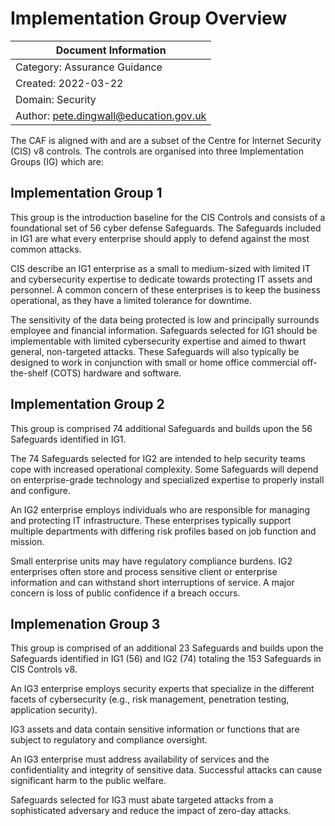 # Implementation Group Overview

| Document Information |
------------------------|
| Category: Assurance Guidance |
| Created: 2022-03-22 |
| Domain: Security |
| Author: pete.dingwall@education.gov.uk |

The CAF is aligned with and are a subset of the Centre for Internet Security (CIS) v8 controls. The controls are organised into three Implementation Groups (IG) which are:

## Implementation Group 1

This group is the introduction baseline for the CIS Controls and consists of a foundational set of 56 cyber defense Safeguards. The Safeguards included in IG1 are what every enterprise should apply to defend against the most common attacks.

CIS describe an IG1 enterprise as a small to medium-sized with limited IT and cybersecurity expertise to dedicate towards protecting IT assets and personnel. A common concern of these enterprises is to keep the business operational, as they have a limited tolerance for downtime.

The sensitivity of the data being protected is low and principally surrounds employee and financial information. Safeguards selected for IG1 should be implementable with limited cybersecurity expertise and aimed to thwart general, non-targeted attacks. These Safeguards will also typically be designed to work in conjunction with small or home office commercial off-the-shelf (COTS) hardware and software.

## Implementation Group 2

This group is comprised 74 additional Safeguards and builds upon the 56 Safeguards identified in IG1.

The 74 Safeguards selected for IG2 are intended to help security teams cope with increased operational complexity. Some Safeguards will depend on enterprise-grade technology and specialized expertise to properly install and configure.

An IG2 enterprise employs individuals who are responsible for managing and protecting IT infrastructure. These enterprises typically support multiple departments with differing risk profiles based on job function and mission.

Small enterprise units may have regulatory compliance burdens. IG2 enterprises often store and process sensitive client or enterprise information and can withstand short interruptions of service. A major concern is loss of public confidence if a breach occurs.

## Implemenation Group 3

This group is comprised of an additional 23 Safeguards and builds upon the Safeguards identified in IG1 (56) and IG2 (74) totaling the 153 Safeguards in CIS Controls v8.

An IG3 enterprise employs security experts that specialize in the different facets of cybersecurity (e.g., risk management, penetration testing, application security).

IG3 assets and data contain sensitive information or functions that are subject to regulatory and compliance oversight.

An IG3 enterprise must address availability of services and the confidentiality and integrity of sensitive data. Successful attacks can cause significant harm to the public welfare.

Safeguards selected for IG3 must abate targeted attacks from a sophisticated adversary and reduce the impact of zero-day attacks.
